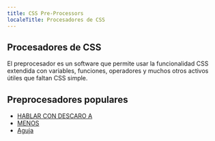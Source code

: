 ```yaml
---
title: CSS Pre-Processors
localeTitle: Procesadores de CSS
---
```

## Procesadores de CSS

El preprocesador es un software que permite usar la funcionalidad CSS extendida con variables, funciones, operadores y muchos otros activos útiles que faltan CSS simple.

## Preprocesadores populares

*   [HABLAR CON DESCARO A](http://sass-lang.com)
*   [MENOS](http://lesscss.org)
*   [Aguja](http://stylus-lang.com)